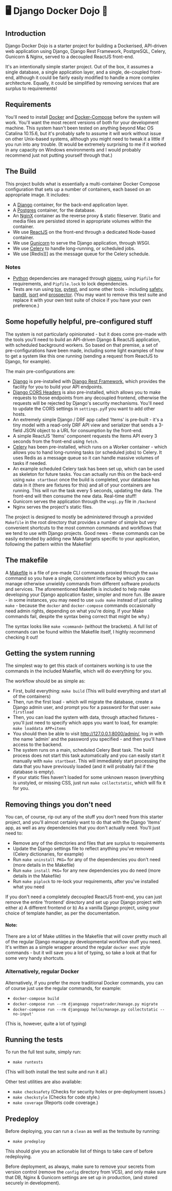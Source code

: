 # 🖥️ Django Docker Dojo 🎉

## Introduction
Django Docker Dojo is a starter project for building a Dockerised, API-driven web application using Django, Django Rest Framework, PostgreSQL, Celery, Gunicorn & Nginx, served to a decoupled ReactJS front-end.

It's an intentionally simple starter project. Out of the box, it assumes a single database, a single application layer, and a single, de-coupled front-end, although it could be fairly easily modified to handle a more complex architecture. Equally, it could be simplified by removing services that are surplus to requirements!

## Requirements
You'll need to install [Docker][] and [Docker-Compose][] before the system will work. You'll want the most recent versions of both for your development machine. This system hasn't been tested on anything beyond Mac OS Catalina 10.15.6, but it's probably safe to assume it will work without issue on other Unix-based systems, although you might need to tweak it a little if you run into any trouble. (It would be extremely surprising to me if it worked in any capacity on Windows environments and I would probably recommend just not putting yourself through that.)

## The Build
This project builds what is essentially a multi-container Docker Compose configuration that sets up
a number of containers, each based on an appropriate image. It includes:

- A [Django][] container, for the back-end application layer.
- A [Postgres][] container, for the database.
- An [NginX][] container as the reverse proxy & static fileserver. Static and media files are
  persisted stored in appropriate volumes within the container.
- We use [ReactJS][] on the front-end through a dedicated Node-based container.
- We use [Gunicorn][] to serve the Django application, through WSGI.
- We use [Celery][] to handle long-running, or scheduled jobs.
- We use [Redis][] as the message queue for the Celery schedule.

### Notes

- [Python][] dependencies are managed through [pipenv][], using `Pipfile` for requirements, and
`Pipfile.lock` to lock dependencies.
- Tests are run using [tox][], [pytest][], and some other tools - including [safety][], [bandit][], [isort][] and [prospector][]. (You may want to remove this test suite and replace it with your own test suite of choice if you have your own preference.)

## Some hopefully helpful, pre-configured stuff
The system is not particularly opinionated - but it does come pre-made with the tools you'll need to build an API-driven Django & ReactJS application, with scheduled background workers. So based on that premise, a set of pre-configurations have been made, including some light examples of how to get a system like this one running (sending a request from ReactJS to Django,
for example).

The main pre-configurations are:

* [Django][] is pre-installed with [Django Rest Framework][], which provides the facility for you to build your API endpoints.
* [Django CORS Headers][] is also pre-installed, which allows you to make requests to those endpoints from any decoupled frontend, otherwise the requests will be rejected by Django's security mechanisms. You'll need to update the CORS settings in `settings.py`if you want to add other hosts.
* An extremely simple Django / DRF app called 'Items' is pre-built - it's a tiny model with a read-only DRF API view and serializer that sends a 3-field JSON object to a URL for consumption by the front-end.
* A simple ReactJS 'Items' component requests the Items API every 3 seconds from the front-end using `fetch`.
* [Celery][] has been pre-installed, which runs on a Worker container - which allows you to hand long-running
tasks (or scheduled jobs) to Celery. It uses Redis as a message queue so it can handle massive volumes of tasks if needed.
* An example scheduled Celery task has been set up, which can be used as skeleton for future tasks. You can actually run this
on the back-end using `make startbeat` once the build is completed, your database has data in it (there are fixtures for this)
and all of your containers are running. This will run the task every 5 seconds, updating the data. The front-end will then consume
the new data. Real-time stuff!
* Gunicorn serves the application through the `wsgi.py` file in `/backend`
* Nginx serves the project's static files.


The project is designed to mostly be administered through a provided `Makefile` in the root directory that provides a
number of simple but very convenient shortcuts to the most common commands and workflows that we tend to use with Django projects. Good news - these commands can be easily extended by adding new Make targets specific to your application, following the pattern within the Makefile!


## The makefile
A [Makefile][] is a file of pre-made CLI commands proxied through the `make` command so you have a single, consistent interface by which you can manage otherwise unwieldy commands from different software products and services. The aforementioned Makefile is included to help make developing your Django application faster, simpler and more fun. (Be aware - in some instances, you may need to use `sudo make` instead of just calling `make` - because the `docker` and `docker-compose` commands occasionally need admin rights, depending on what you're doing. If your Make commands fail, despite the syntax being correct that might be why.)

The syntax looks like `make <command>` (without the brackets). A full list of commands can be found
within the Makefile itself, I highly recommend checking it out!


## Getting the system running
The simplest way to get this stack of containers working is to use the commands in the
included Makefile, which will do everything for you. 

The workflow should be as simple as:

* First, build everything: `make build` (This will build everything and start
all of the containers)
* Then, run the first load - which will migrate the database, create a Django admin 
user, and prompt you for a password for that user: `make firstload`
* Then, you can load the system with data, through attached fixtures - 
you'll just need to specify which apps you want to load, for example:
`make loaddata APP=items`
* You should then be able to visit http://127.0.0.1:8000/admin/, log in with the
name 'admin' and the password you specified - and then you'll have access to 
the backend.
* The system runs on a main, scheduled Celery Beat task. The build process
does not start this task automatically and you can easily start it manually with
`make startbeat`. This will immediately start processing the data that you have
previously loaded (and it will probably fail if the database is empty).
* If your static files haven't loaded for some unknown reason (everything is 
unstyled, or missing CSS, just run `make collectstatic`, which will fix it for you.


## Removing things you don't need
You can, of course, rip out any of the stuff you don't need from this starter project, and you'll almost
certainly want to do that with the Django 'Items' app, as well as any dependencies that you don't actually need. You'll just need to:

* Remove any of the directories and files that are surplus to requirements
* Update the Django settings file to reflect anything you've removed (Celery dictionaries, for example)
* Run `make uninstall PKG=` for any of the dependencies you don't need (more details in the Makefile)
* Run `make install PKG=` for any new dependencies you do need (more details in the Makefile)
* Run `make piplock` to re-lock your requirements, after you've installed what you need

If you don't need a completely decoupled ReactJS front-end, you can just remove the entire 'frontend' directory
and set up your Django project with either a) A different frontend or b) As a vanilla Django project, using your
choice of template handler, as per the documentation.

#### Note:
There are a lot of Make utilities in the Makefile that will cover pretty much
all of the regular Django manage.py developmental workflow stuff you need. It's
written as a simple wrapper around the regular `docker exec` style commands - 
but it will save you a lot of typing, so take a look at that for some 
very handy shortcuts.

### Alternatively, regular Docker
Alternatively, if you prefer the more traditional Docker commands, you can of course
just use the regular commands, for example:

* `docker-compose build`
* `docker-compose run --rm djangoapp roguetrader/manage.py migrate`
* `docker-compose run --rm djangoapp hello/manage.py collectstatic --no-input'`

(This is, however, quite a lot of typing)

## Running the tests
To run the full test suite, simply run:

- `make runtests`

(This will both install the test suite and run it all.)

Other test utilities are also available:

- `make checksafety` (Checks for security holes or pre-deployment issues.)
- `make checkstyle` (Checks for code style.)
- `make coverage` (Reports code coverage.)

## Predeploy
Before deploying, you can run a `clean` as well as the testsuite by running:

- `make predeploy`

This should give you an actionable list of things to take care of before
redeploying.

Before deployment, as always, make sure to remove your secrets from version control (remove the
`config` directory from VCS), and only make sure that DB, Nginx & Gunicorn settings are 
set up in production, (and stored securely in development).

[Celery]: https://docs.celeryproject.org/en/latest/django/first-steps-with-django.html
[Docker]: https://www.docker.com/
[Django]: https://www.djangoproject.com/
[Django CORS Headers]: https://github.com/adamchainz/django-cors-headers
[Django REST Framework]: https://www.django-rest-framework.org/
[Gunicorn]: http://gunicorn.org/
[NginX]: https://www.nginx.com/
[Postgres]: https://www.postgresql.org/
[Python]: https://www.python.org/
[pipenv]: https://docs.pipenv.org/
[tox]: https://tox.readthedocs.io/en/latest/
[pytest]: https://docs.pytest.org/en/latest/
[safety]: https://pyup.io/safety/
[bandit]: https://github.com/openstack/bandit
[isort]: https://github.com/timothycrosley/isort
[prospector]: https://github.com/landscapeio/prospector
[GitLab]: https://about.gitlab.com/
[ReactJS]: https://reactjs.org/
[Makefile]: https://www.gnu.org/software/make/manual/make.html
[Docker-Compose]: https://docs.docker.com/compose/
